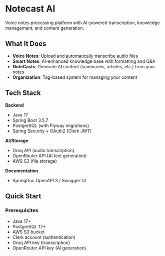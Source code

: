 # Notecast AI

Voice notes processing platform with AI-powered transcription, knowledge management, and content generation.

## What It Does

- **Voice Notes**: Upload and automatically transcribe audio files
- **Smart Notes**: AI-enhanced knowledge base with formatting and Q&A
- **NoteCasts**: Generate AI content (summaries, articles, etc.) from your notes
- **Organization**: Tag-based system for managing your content

## Tech Stack

**Backend**
- Java 17
- Spring Boot 3.5.7
- PostgreSQL (with Flyway migrations)
- Spring Security + OAuth2 (Clerk JWT)

**AI/Storage**
- Groq API (audio transcription)
- OpenRouter API (AI text generation)
- AWS S3 (file storage)

**Documentation**
- SpringDoc OpenAPI 3 / Swagger UI

## Quick Start

### Prerequisites
- Java 17+
- PostgreSQL 12+
- AWS S3 bucket
- Clerk account (authentication)
- Groq API key (transcription)
- OpenRouter API key (AI generation)

